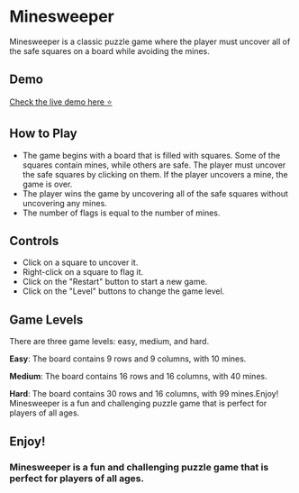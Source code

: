 
# Minesweeper

Minesweeper is a classic puzzle game where the player must uncover all of the safe squares on a board while avoiding the mines.



## Demo

[Check the live demo here ⭐](https://sweet-macaron-e5fb97.netlify.app/)


## How to Play

- The game begins with a board that is filled with squares. Some of the squares contain mines, while others are safe. The player must uncover the safe squares by clicking on them. If the player uncovers a mine, the game is over.
- The player wins the game by uncovering all of the safe squares without uncovering any mines.
- The number of flags is equal to the number of mines.


## Controls
- Click on a square to uncover it.
- Right-click on a square to flag it.
- Click on the "Restart" button to start a new game.
- Click on the "Level" buttons to change the game level.


## Game Levels
There are three game levels: easy, medium, and hard.

__Easy__: The board contains 9 rows and 9 columns, with 10 mines.

__Medium__: The board contains 16 rows and 16 columns, with 40 mines.

__Hard__: The board contains 30 rows and 16 columns, with 99 mines.Enjoy!
Minesweeper is a fun and challenging puzzle game that is perfect for players of all ages.


## Enjoy!

### Minesweeper is a fun and challenging puzzle game that is perfect for players of all ages.
